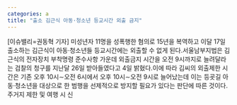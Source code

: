 ```yaml
---
categories: a
title: "출소 김근식 아동·청소년 등교시간 외출 금지"
---
```

[이슈밸리=권동혁 기자] 미성년자 11명을 성폭행한 혐의로 15년을 복역하고 이달 17일 출소하는 김근식이 아동·청소년들 등교시간에는 외출할 수 없게 된다.서울남부지법은 김근식의 전자장치 부착명령 준수사항 가운데 외출금지 시간을 오전 9시까지로 늘려달라는 검찰의 청구를 지난달 26일 받아들였다고 4일 밝혔다.이에 따라 김씨의 외출제한 시간은 기존 오후 10시∼오전 6시에서 오후 10시∼오전 9시로 늘어났는데 이는 등굣길 아동·청소년을 대상으로 한 범행을 선제적으로 방지할 필요가 있다는 판단에 따른 것이다.주거지 제한 및 여행 시 신